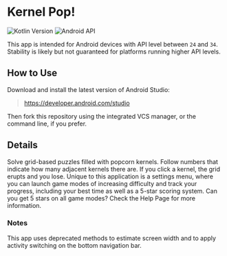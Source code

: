 # Kernel Pop!
![Kotlin Version](https://img.shields.io/badge/Kotlin-1.9.24%2B-purple)
![Android API](https://img.shields.io/badge/Android-24%2B-green)

This app is intended for Android devices with API level between `24` and `34`. Stability is likely but not guaranteed for platforms running higher API levels.
## How to Use

Download and install the latest version of Android Studio:
> https://developer.android.com/studio

Then fork this repository using the integrated VCS manager, or the command line, if you prefer.

## Details
Solve grid-based puzzles filled with popcorn kernels. Follow numbers that indicate how many adjacent kernels there are. If you click a kernel, the grid erupts and you lose. Unique to this application is a settings menu, where you can launch game modes of increasing difficulty and track your progress, including your best time as well as a 5-star scoring system. Can you get 5 stars on all game modes?
Check the Help Page for more information.

### Notes
This app uses deprecated methods to estimate screen width and to apply activity switching on the bottom navigation bar. 
